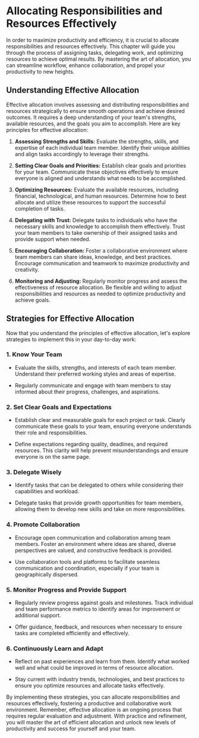Allocating Responsibilities and Resources Effectively
================================================================

In order to maximize productivity and efficiency, it is crucial to allocate responsibilities and resources effectively. This chapter will guide you through the process of assigning tasks, delegating work, and optimizing resources to achieve optimal results. By mastering the art of allocation, you can streamline workflow, enhance collaboration, and propel your productivity to new heights.

Understanding Effective Allocation
----------------------------------

Effective allocation involves assessing and distributing responsibilities and resources strategically to ensure smooth operations and achieve desired outcomes. It requires a deep understanding of your team's strengths, available resources, and the goals you aim to accomplish. Here are key principles for effective allocation:

1. **Assessing Strengths and Skills:** Evaluate the strengths, skills, and expertise of each individual team member. Identify their unique abilities and align tasks accordingly to leverage their strengths.

2. **Setting Clear Goals and Priorities:** Establish clear goals and priorities for your team. Communicate these objectives effectively to ensure everyone is aligned and understands what needs to be accomplished.

3. **Optimizing Resources:** Evaluate the available resources, including financial, technological, and human resources. Determine how to best allocate and utilize these resources to support the successful completion of tasks.

4. **Delegating with Trust:** Delegate tasks to individuals who have the necessary skills and knowledge to accomplish them effectively. Trust your team members to take ownership of their assigned tasks and provide support when needed.

5. **Encouraging Collaboration:** Foster a collaborative environment where team members can share ideas, knowledge, and best practices. Encourage communication and teamwork to maximize productivity and creativity.

6. **Monitoring and Adjusting:** Regularly monitor progress and assess the effectiveness of resource allocation. Be flexible and willing to adjust responsibilities and resources as needed to optimize productivity and achieve goals.

Strategies for Effective Allocation
-----------------------------------

Now that you understand the principles of effective allocation, let's explore strategies to implement this in your day-to-day work:

### 1. **Know Your Team**

* Evaluate the skills, strengths, and interests of each team member. Understand their preferred working styles and areas of expertise.

* Regularly communicate and engage with team members to stay informed about their progress, challenges, and aspirations.

### 2. **Set Clear Goals and Expectations**

* Establish clear and measurable goals for each project or task. Clearly communicate these goals to your team, ensuring everyone understands their role and responsibilities.

* Define expectations regarding quality, deadlines, and required resources. This clarity will help prevent misunderstandings and ensure everyone is on the same page.

### 3. **Delegate Wisely**

* Identify tasks that can be delegated to others while considering their capabilities and workload.

* Delegate tasks that provide growth opportunities for team members, allowing them to develop new skills and take on more responsibilities.

### 4. **Promote Collaboration**

* Encourage open communication and collaboration among team members. Foster an environment where ideas are shared, diverse perspectives are valued, and constructive feedback is provided.

* Use collaboration tools and platforms to facilitate seamless communication and coordination, especially if your team is geographically dispersed.

### 5. **Monitor Progress and Provide Support**

* Regularly review progress against goals and milestones. Track individual and team performance metrics to identify areas for improvement or additional support.

* Offer guidance, feedback, and resources when necessary to ensure tasks are completed efficiently and effectively.

### 6. **Continuously Learn and Adapt**

* Reflect on past experiences and learn from them. Identify what worked well and what could be improved in terms of resource allocation.

* Stay current with industry trends, technologies, and best practices to ensure you optimize resources and allocate tasks effectively.

By implementing these strategies, you can allocate responsibilities and resources effectively, fostering a productive and collaborative work environment. Remember, effective allocation is an ongoing process that requires regular evaluation and adjustment. With practice and refinement, you will master the art of efficient allocation and unlock new levels of productivity and success for yourself and your team.
